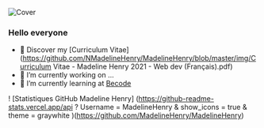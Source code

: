 ![Cover](https://github.com/NMadelineHenry/MadelineHenry/blob/master/img/cover.jpg)

### Hello everyone

- 🔖 Discover my [Curriculum Vitae](https://github.com/NMadelineHenry/MadelineHenry/blob/master/img/Curriculum Vitae - Madeline Henry 2021 - Web dev (Français).pdf)
- 🔭 I’m currently working on ...
- 🌱 I’m currently learning at [Becode](https://becode.org/fr/apprendre/developpeur-web-junior/)

! [Statistiques GitHub Madeline Henry] (https://github-readme-stats.vercel.app/api ? Username = MadelineHenry & show_icons = true & theme = graywhite )(https://github.com/MadelineHenry/MadelineHenry)
